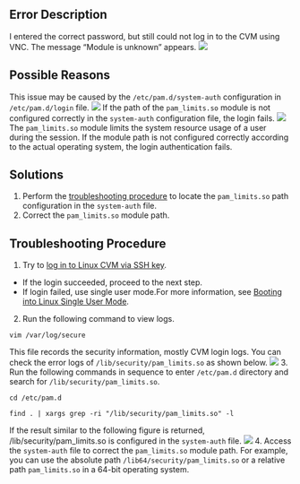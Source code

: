 ## Error Description
I entered the correct password, but still could not log in to the CVM using VNC. The message “Module is unknown” appears.
![](https://main.qcloudimg.com/raw/117961622ff73a5859a56bd890011302.png)

## Possible Reasons
This issue may be caused by the `/etc/pam.d/system-auth` configuration in `/etc/pam.d/login` file. 
![](https://main.qcloudimg.com/raw/334e393e16d8a03eec44009be9265ea9.png)
If the path of the `pam_limits.so` module is not configured correctly in the `system-auth` configuration file, the login fails.
![](https://main.qcloudimg.com/raw/36f36e0f2f5d0954f6fcebd39095d3b6.png)
<dx-alert infotype="explain" title="">
The `pam_limits.so` module limits the system resource usage of a user during the session. If the module path is not configured correctly according to the actual operating system, the login authentication fails.

</dx-alert>



## Solutions
1. Perform the [troubleshooting procedure](#ProcessingSteps) to locate the `pam_limits.so` path configuration in the `system-auth` file.
2. Correct the `pam_limits.so` module path. 

[](id:ProcessingSteps)

## Troubleshooting Procedure

1. Try to [log in to Linux CVM via SSH key](https://intl.cloud.tencent.com/document/product/213/32501).
 - If the login succeeded, proceed to the next step.
 - If login failed, use single user mode.For more information, see [Booting into Linux Single User Mode](https://intl.cloud.tencent.com/document/product/213/34819).
2. Run the following command to view logs.
```
vim /var/log/secure
```
This file records the security information, mostly CVM login logs. You can check the error logs of `/lib/security/pam_limits.so` as shown below.
![](https://main.qcloudimg.com/raw/8f9f992d1835a9058020b435f1ef3c99.png)
3. Run the following commands in sequence to enter `/etc/pam.d` directory and search for `/lib/security/pam_limits.so`.
```
cd /etc/pam.d
```
```
find . | xargs grep -ri "/lib/security/pam_limits.so" -l
```
If the result similar to the following figure is returned, /lib/security/pam_limits.so is configured in the `system-auth` file.
![](https://main.qcloudimg.com/raw/eab27cf686eccfeb8a8b796360010bb5.png)
4. Access the `system-auth` file to correct the `pam_limits.so` module path.
For example, you can use the absolute path `/lib64/security/pam_limits.so` or a relative path `pam_limits.so` in a 64-bit operating system.



